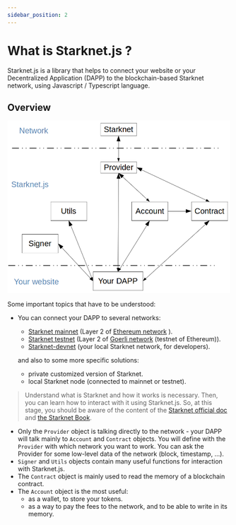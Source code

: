 ```yaml
---
sidebar_position: 2
---
```


# What is Starknet.js ?

Starknet.js is a library that helps to connect your website or your Decentralized Application (DAPP) to the blockchain-based Starknet network, using Javascript / Typescript language.

## Overview

![](./pictures/starknet-js-chart.png)

Some important topics that have to be understood:

- You can connect your DAPP to several networks:

  - [Starknet mainnet](https://starkscan.co) (Layer 2 of [Ethereum network](https://etherscan.io/) ).
  - [Starknet testnet](https://testnet.starkscan.co/) (Layer 2 of [Goerli network](https://goerli.etherscan.io/) (testnet of Ethereum)).
  - [Starknet-devnet](https://shard-labs.github.io/starknet-devnet/docs/intro) (your local Starknet network, for developers).

  and also to some more specific solutions:

  - private customized version of Starknet.
  - local Starknet node (connected to mainnet or testnet).

> Understand what is Starknet and how it works is necessary. Then, you can learn how to interact with it using Starknet.js. So, at this stage, you should be aware of the content of the [Starknet official doc](https://docs.starknet.io/documentation/) and [the Starknet Book](https://book.starknet.io/).

- Only the `Provider` object is talking directly to the network - your DAPP will talk mainly to `Account` and `Contract` objects. You will define with the `Provider` with which network you want to work. You can ask the Provider for some low-level data of the network (block, timestamp, ...).
- `Signer` and `Utils` objects contain many useful functions for interaction with Starknet.js.
- The `Contract` object is mainly used to read the memory of a blockchain contract.
- The `Account` object is the most useful:
  - as a wallet, to store your tokens.
  - as a way to pay the fees to the network, and to be able to write in its memory.
